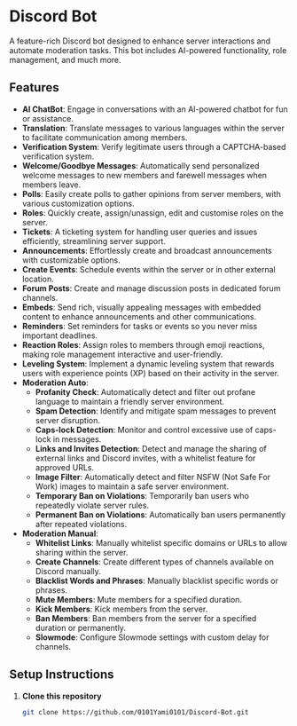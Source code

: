 # Discord Bot

A feature-rich Discord bot designed to enhance server interactions and automate moderation tasks. This bot includes AI-powered functionality, role management, and much more.

## Features

- **AI ChatBot**: Engage in conversations with an AI-powered chatbot for fun or assistance.
- **Translation**: Translate messages to various languages within the server to facilitate communication among members.
- **Verification System**: Verify legitimate users through a CAPTCHA-based verification system.
- **Welcome/Goodbye Messages**: Automatically send personalized welcome messages to new members and farewell messages when members leave.
- **Polls**: Easily create polls to gather opinions from server members, with various customization options.
- **Roles**: Quickly create, assign/unassign, edit and customise roles on the server.
- **Tickets**: A ticketing system for handling user queries and issues efficiently, streamlining server support.
- **Announcements**:  Effortlessly create and broadcast announcements with customizable options.
- **Create Events**: Schedule events within the server or in other external location.
- **Forum Posts**: Create and manage discussion posts in dedicated forum channels.
- **Embeds**: Send rich, visually appealing messages with embedded content to enhance announcements and other communications.
- **Reminders**: Set reminders for tasks or events so you never miss important deadlines.
- **Reaction Roles**: Assign roles to members through emoji reactions, making role management interactive and user-friendly.
- **Leveling System**: Implement a dynamic leveling system that rewards users with experience points (XP) based on their activity in the server.
- **Moderation Auto**:
  - **Profanity Check**: Automatically detect and filter out profane language to maintain a friendly server environment.
  - **Spam Detection**: Identify and mitigate spam messages to prevent server disruption.
  - **Caps-lock Detection**: Monitor and control excessive use of caps-lock in messages.
  - **Links and Invites Detection**: Detect and manage the sharing of external links and Discord invites, with a whitelist feature for approved URLs.
  - **Image Filter**: Automatically detect and filter NSFW (Not Safe For Work) images to maintain a safe server environment.
  - **Temporary Ban on Violations**: Temporarily ban users who repeatedly violate server rules.
  - **Permanent Ban on Violations**: Automatically ban users permanently after repeated violations.
- **Moderation Manual**:
  - **Whitelist Links**: Manually whitelist specific domains or URLs to allow sharing within the server.
  - **Create Channels**: Create different types of channels available on Discord manually.
  - **Blacklist Words and Phrases**: Manually blacklist specific words or phrases.
  - **Mute Members**: Mute members for a specified duration.
  - **Kick Members**: Kick members from the server.
  - **Ban Members**: Ban members from the server for a specified duration or permanently.
  - **Slowmode**: Configure Slowmode settings with custom delay for channels.

## Setup Instructions

1. **Clone this repository**  
   ```bash
   git clone https://github.com/0101Yami0101/Discord-Bot.git
